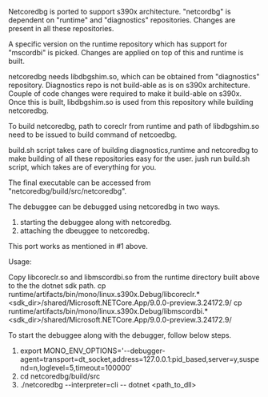 Netcoredbg is ported to support s390x architecture. 
"netcordbg" is dependent on "runtime" and "diagnostics" repositories. 
Changes are present in all these repositories. 

A specific version on the runtime repository which has support for "mscordbi" is picked. 
Changes are applied on top of this and runtime is built. 

netcoredbg needs libdbgshim.so, which can be obtained from "diagnostics" repository. 
Diagnostics repo is not build-able as is on s390x architecture. Couple of code changes 
were required to make it build-able on s390x. Once this is built, libdbgshim.so is used 
from this repository while building netcoredbg. 

To build netcoredbg, path to coreclr from runtime and path of libdbgshim.so need to be 
issued to build command of netcoedbg. 

build.sh script takes care of building diagnostics,runtime and netcoredbg to make building of all these repositories easy for the user.
jush run build.sh script, which takes are of everything for you. 

The final executable can be accessed from "netcoredbg/build/src/netcoredbg". 

The debuggee can be debugged using netcoredbg in two ways. 
1. starting the debuggee along with netcoredbg.
2. attaching the dbeuggee to netcoredbg.

This port works as mentioned in #1 above.

Usage:

Copy libcoreclr.so and libmscordbi.so from the runtime directory built above to the the dotnet sdk path. 
cp runtime/artifacts/bin/mono/linux.s390x.Debug/libcoreclr.* <sdk_dir>/shared/Microsoft.NETCore.App/9.0.0-preview.3.24172.9/
cp runtime/artifacts/bin/mono/linux.s390x.Debug/libmscordbi.* <sdk_dir>/shared/Microsoft.NETCore.App/9.0.0-preview.3.24172.9/

To start the debuggee along with the debugger, follow below steps. 
1. export MONO_ENV_OPTIONS='--debugger-agent=transport=dt_socket,address=127.0.0.1:pid_based,server=y,suspend=n,loglevel=5,timeout=100000'
2. cd netcoredbg/build/src
3. ./netcoredbg --interpreter=cli -- dotnet <path_to_dll>
 
